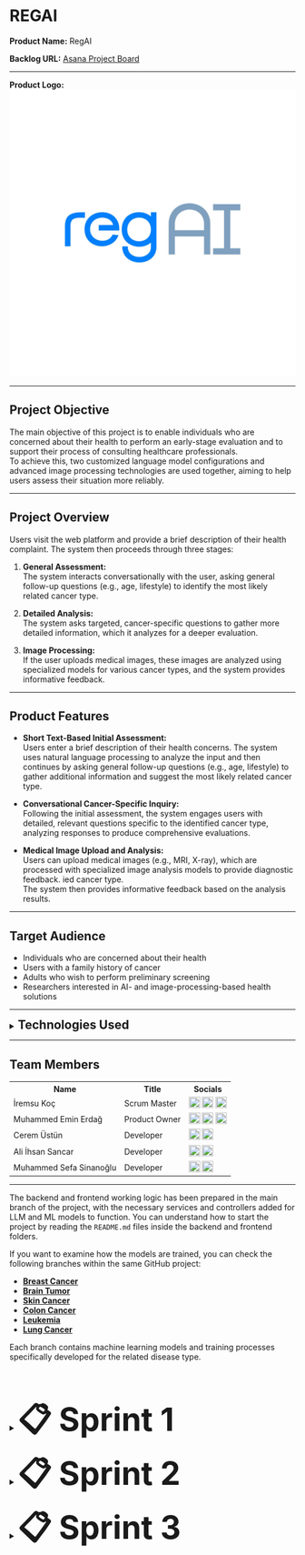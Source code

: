 
# REGAI

**Product Name:** RegAI 

**Backlog URL:** [Asana Project Board](https://app.asana.com/1/1205900998273390/project/1210594927472810/list/1210595154454975)  

---
**Product Logo:**  ![RegAI Logo](docs-images/sprints/logo/regai-logo.jpg)

---

## Project Objective

The main objective of this project is to enable individuals who are concerned about their health to perform an early-stage evaluation and to support their process of consulting healthcare professionals.  
To achieve this, two customized language model configurations and advanced image processing technologies are used together, aiming to help users assess their situation more reliably.

---

## Project Overview

Users visit the web platform and provide a brief description of their health complaint. The system then proceeds through three stages:

1. **General Assessment:**  
   The system interacts conversationally with the user, asking general follow-up questions (e.g., age, lifestyle) to identify the most likely related cancer type.

2. **Detailed Analysis:**  
   The system asks targeted, cancer-specific questions to gather more detailed information, which it analyzes for a deeper evaluation.

3. **Image Processing:**  
   If the user uploads medical images, these images are analyzed using specialized models for various cancer types, and the system provides informative feedback.

---

## Product Features

- **Short Text-Based Initial Assessment:**  
  Users enter a brief description of their health concerns. The system uses natural language processing to analyze the input and then continues by asking general follow-up questions (e.g., age, lifestyle) to gather additional information and suggest the most likely related cancer type.

- **Conversational Cancer-Specific Inquiry:**  
  Following the initial assessment, the system engages users with detailed, relevant questions specific to the identified cancer type, analyzing responses to produce comprehensive evaluations.

- **Medical Image Upload and Analysis:**  
  Users can upload medical images (e.g., MRI, X-ray), which are processed with specialized image analysis models to provide diagnostic feedback.
ied cancer type.  
  The system then provides informative feedback based on the analysis results.

---

## Target Audience

- Individuals who are concerned about their health
- Users with a family history of cancer
- Adults who wish to perform preliminary screening
- Researchers interested in AI- and image-processing-based health solutions

---

<details>
<summary><strong style="font-size:1.5em">Technologies Used</strong></summary>

### Design
- **Figma** (Page prototypes and UI designs)

### Frontend
- **React** (Fast development environment with Vite.js)
- Responsive and modular structure

### Database
- **Firebase** (User data storage and session management)

### Backend
- **Python** (FastAPI framework)

### LLM (Large Language Model)
- **Gemini** (Natural language processing for health-related text input)

### Machine Learning (Image Processing)
- **Python 3.10+**
- **PyTorch**
- **torchvision**
- **NumPy**
- **Matplotlib**

</details>

---

## Team Members

<table>
    <tr>
      <th>Name</th>
      <th>Title</th>
      <th>Socials</th>
    </tr>
      <td>İremsu Koç</td>
      <td>Scrum Master</td>
      <td>
        <a href="https://github.com/Iremsukoc" target="_blank"><img src="https://github.githubassets.com/images/modules/logos_page/GitHub-Mark.png" width="20" height="20"/></a>
        <a href="https://www.linkedin.com/in/iremsu-ko%C3%A7-453907202/" target="_blank"><img src="https://upload.wikimedia.org/wikipedia/commons/c/ca/LinkedIn_logo_initials.png" width="20" height="20" /></a>
        <a href="https://medium.com/@iremsukoc" target="_blank"><img src="https://cdn-icons-png.flaticon.com/512/2111/2111505.png" width="20" height="20" /></a>
      </td>
    </tr>
    <tr>
      <td>Muhammed Emin Erdağ</td>
      <td>Product Owner</td>
      <td>
        <a href="https://github.com/griffinsspike" target="_blank"><img src="https://github.githubassets.com/images/modules/logos_page/GitHub-Mark.png" width="20" height="20"/></a>
        <a href="https://linkedin.com/in/muhammedeminerdag" target="_blank"><img src="https://upload.wikimedia.org/wikipedia/commons/c/ca/LinkedIn_logo_initials.png" width="20" height="20" /></a>
        <a href="https://kaggle.com/griffinsspike" target="_blank"><img src="https://upload.wikimedia.org/wikipedia/commons/7/7c/Kaggle_logo.png" width="20" height="20" /></a>
      </td>
    </tr>
    <tr>
      <td>Cerem Üstün</td>
      <td>Developer</td>
      <td>
        <a href="https://github.com/ceremustun" target="_blank"><img src="https://github.githubassets.com/images/modules/logos_page/GitHub-Mark.png" width="20" height="20"/></a>
        <a href="https://linkedin.com/in/ceremustun" target="_blank"><img src="https://upload.wikimedia.org/wikipedia/commons/c/ca/LinkedIn_logo_initials.png" width="20" height="20" /></a>
      </td>
    </tr>
    <tr>
      <td>Ali İhsan Sancar</td>
      <td>Developer</td>
      <td>
        <a href="https://github.com/alihsancar" target="_blank"><img src="https://github.githubassets.com/images/modules/logos_page/GitHub-Mark.png" width="20" height="20"/></a>
        <a href="https://www.linkedin.com/in/ali-ihsan-sancar-2b843931b" target="_blank"><img src="https://upload.wikimedia.org/wikipedia/commons/c/ca/LinkedIn_logo_initials.png" width="20" height="20" /></a>
      </td>
    </tr>
    <tr>
      <td>Muhammed Sefa Sinanoğlu</td>
      <td>Developer</td>
      <td>
        <a href="https://github.com/Sinngl" target="_blank"><img src="https://github.githubassets.com/images/modules/logos_page/GitHub-Mark.png" width="20" height="20"/></a>
        <a href="https://www.linkedin.com/in/sefa-sinanoglu-3a8664339" target="_blank"><img src="https://upload.wikimedia.org/wikipedia/commons/c/ca/LinkedIn_logo_initials.png" width="20" height="20" /></a>
      </td>
    </tr>
</table>

---

The backend and frontend working logic has been prepared in the main branch of the project, with the necessary services and controllers added for LLM and ML models to function. You can understand how to start the project by reading the `README.md` files inside the backend and frontend folders.

If you want to examine how the models are trained, you can check the following branches within the same GitHub project:

- **[Breast Cancer](https://github.com/Iremsukoc/YZTA-Group-111/tree/ml-1.0.2/breast-cancer-image-classification)**
- **[Brain Tumor](https://github.com/Iremsukoc/YZTA-Group-111/tree/ml-2.0.1/brain-tumor-image-classification)**
- **[Skin Cancer](https://github.com/Iremsukoc/YZTA-Group-111/tree/ml-2.0.1/skin-cancer-image-classification)**
- **[Colon Cancer](https://github.com/Iremsukoc/YZTA-Group-111/tree/ml-2.0.2/colon-cancer-classification)**
- **[Leukemia](https://github.com/Iremsukoc/YZTA-Group-111/tree/ml-2.0.2/leukemia-classification)**
- **[Lung Cancer](https://github.com/Iremsukoc/YZTA-Group-111/tree/ml-2.0.2/lung-cancer-classification)**

Each branch contains machine learning models and training processes specifically developed for the related disease type.

<br></br>

<details>
<summary><strong style="font-size:4em">📋 Sprint 1</strong></summary>

### **Sprint Duration**
June 23, 2025 (Monday) - July 6, 2025 (Sunday) *(Two weeks)*

---

<details><summary><strong style="font-size:2em">Sprint Notes</strong></summary>

#### Completed
- Frontend development was completed faster than planned.  
- General testing was conducted on the LLM module, and advanced prompt trials for the second phase were initiated.  
- Backend setup and integration were carried out successfully.  
- Machine learning models were identified on Kaggle and reached the stage of local deployment.  

---

#### Challenges Encountered
- The project name and logo selection process could not be finalized.  
- The product scope was not clearly defined at the start of the sprint, leading to frequent task and design changes.  
- Frontend testing processes showed notable gaps.  
- Code review durations were long, resulting in PRs staying open for extended periods.  

---

#### Solutions
- Prioritize the selection of the project name and logo in the next sprint.  
- Finalize the product scope before the sprint starts to avoid scope changes.  
- Improve frontend testing and prepare detailed manual test documentation.  
- Send regular notifications via communication channels to accelerate code reviews.  

---

#### Lessons Learned
- Team members understanding their responsibilities and areas of ownership contributes to smoother workflows.  
- Consistent meeting participation and clear communication created a major advantage in tracking progress. As a result, task allocation became clearer and progress exceeded expectations.  
- Maintaining strong internal communication and regular follow-up on tasks directly improves sprint efficiency.  

</details>

---

<details><summary><strong style="font-size:2em">Estimated Completion Points</strong></summary>
<strong>67 points</strong>
</details>

---

<details><summary><strong style="font-size:2em">Estimation Logic</strong></summary>
Sprint task estimation was based on <strong>hour-based workload</strong> estimates using the following methodology:

| **Estimated Time** | **Story Points** |
|:------------------:|:----------------:|
| 1 day (8 hours) | 4 |
| Half day (4 hours) | 2 |
| 2 hours | 1 |
| 1 hour and below | 0.5 |

Due to team members' various responsibilities such as internships and work commitments, weekday working hours were expected to be more limited while weekends would be more intensive. Therefore, task time estimates and point allocation were planned considering this balance:

- **Weekdays:** Typically 1-2 hour work blocks were planned
- **Weekends:** Longer focused work sessions (4-5 hours) were targeted

Consequently, task time estimates and point allocation were prepared considering this balance, and the sprint target was set at **67 points** total.

</details>

---

<details><summary><strong style="font-size:2em">Sprint Tasks</strong></summary>

#### **Design (7 points)**
- Login, Signup, Main Page, Profile Pages, and Dashboard designs (additional support pop-up screen was designed)

#### **Frontend (8 points)**
- Developed user login, signup, and main page designs using React and Vite.js in a responsive (mobile-friendly) and modular manner
- Prepared basic project structure files (package.json, .gitignore)

#### **Backend (8 points)**
- Selected Firebase database for the project and created necessary tables
- Developed and tested user login, signup, and authentication processes using Python and FastAPI

#### **Language Model and Machine Learning**

**Language Model (LLM) - 12 points:**
- Prepared custom system prompts for the Gemini model to perform general health assessments and added restrictions
- Created and tested exit logic for proper model functioning

**Machine Learning (ML) - 24 points:**
- Researched appropriate ultrasound image datasets for breast cancer diagnosis and performed data preprocessing
- Created and trained a ResNet-based model for classification
- Evaluated model accuracy and performance, saved the best performing model
- Developed and tested data transformation methods required for model usage

</details>

---

<details><summary><strong style="font-size:2em">Daily Scrum</strong></summary>

Initially, WhatsApp was used for Daily Scrum notifications and tracking. However, to ensure a more organized and manageable process, we transitioned to using Google Forms. The final form (shown below) was created, and reminder messages were sent via WhatsApp to each team member to complete the form daily.

Responses submitted through the form are automatically collected and stored in a Google Sheet, providing a centralized and easily accessible record. This approach has made daily progress tracking more transparent and systematic.

**WhatsApp Screenshot:**  
![WhatsApp Daily Scrum - 1](docs-images/sprints/daily-scrum/daily-scrum-wp-1.png)

![WhatsApp Daily Scrum - 2](docs-images/sprints/daily-scrum/daily-scrum-wp-2.png)

**Google Form Screenshot:**  
![Google Form Daily Scrum](docs-images/sprints/daily-scrum/daily-scrum-google-form.png)

![Google Form Daily Scrum Responses](docs-images/sprints/daily-scrum/daily-scrum-google-form-response.png)

</details>

---

<details><summary><strong style="font-size:2em">Sprint Board Screenshots</strong></summary>

Throughout the sprint, the team used Asana to track the progress of all tasks, monitor their current status, and ensure alignment with the sprint goals.  
Below are the screenshots of the sprint board at different stages to illustrate how tasks were organized, assigned, and moved across columns (e.g., To Do, In Progress, Done).

**Sprint Board Screenshots:**  

![Sprint Board - 1](docs-images/sprints/sprint-board/sprint-board-1.png)

![Sprint Board - 2](docs-images/sprints/sprint-board/sprint-board-2.png)

![Sprint Board - 3](docs-images/sprints/sprint-board/sprint-board-3.png)


</details>

---

<details><summary><strong style="font-size:2em">Product Progress Screenshots</strong></summary>

---

<details><summary><strong style="font-size:1em">Frontend</strong></summary>

![Main Page](docs-images/sprints/product/frontend/main-page.png)

![Login Page](docs-images/sprints/product/frontend/login-page.png)

![Signup Page](docs-images/sprints/product/frontend/sign-up-page.png)

</details>

---

<details><summary><strong style="font-size:1em">Backend</strong></summary>

![Firebase User Table](docs-images/sprints/product/backend/firebase-table.jpeg)

![Signup Process](docs-images/sprints//product/backend/sign-up-process.jpeg)

![Signup DB Output](docs-images/sprints/product/backend/sign-up-db-output.jpeg)

![Auth Header Token After Login Successfully](docs-images/sprints/product/backend/auth-token-after-login.jpeg)

</details>

---

<details><summary><strong style="font-size:1em">Machine Model</strong></summary>

![Machine Model Result](docs-images/sprints/product/ml/ml-breast-cancer-result.png)

![Machine Model Confusion Matrix](docs-images/sprints/product/ml/ml-breast-cancer-confusion-matrix.jpg)

</details>

---

<details><summary><strong style="font-size:1em">Language Model (LLM)</strong></summary>

![Language Model (LLM) Persona Response 1](docs-images/sprints/product/llm/llm-persona-response-1.jpg)

![Language Model (LLM) Persona Response 2](docs-images/sprints/product/llm/llm-persona-response-2.jpg)

</details>

</details>

---

<details><summary><strong style="font-size:2em">Sprint Review</strong></summary>
The planned work for this sprint was successfully completed:

- While Login, Signup, and Main Page designs were initially planned to be created on Figma, due to rapid frontend development progress, Profile and Dashboard page designs were also completed and revised
- Frontend development basic modules were implemented responsively for Login, Signup, and Main Page. Revisions were made according to code review (CR) feedback and responsive behavior was manually tested
- Backend user authentication and database connection were made functional using Python
- Breast cancer classification model was trained, tested, and output accuracy was evaluated
- System prompts required for LLM integration were written, validated in test environment, and additional revisions were implemented
- During the sprint process, the team discussed how design, development, and model integration would work together and established a common working methodology

</details>

---

<details>
<summary><strong style="font-size:2em">Sprint Retrospective</strong></summary>

### What Went Well

- All team members attended meetings consistently and maintained effective, transparent communication regarding ongoing work.
- Team members eagerly took on their tasks and responsibilities, completing them on time and with diligence.
- Issues encountered were openly raised and constructively discussed, leading to actionable solutions.
- The frontend development progressed faster than planned, enabling early achievement of sprint goals.
- In the LLM (Large Language Model) area, not only were prompts developed for general testing, but successful trials of more advanced prompts for the second phase were also initiated.
- The backend infrastructure was set up and connected on schedule.
- Leveraging the Kaggle platform and research by a dedicated team member, ready-made machine learning models for breast cancer were identified. These models are currently in the process of being run locally, which has accelerated progress on the ML side.

### What Went Badly

- No final decision has yet been made regarding the project name and logo; this issue needs to be prioritized and addressed promptly.
- The product scope was not fully defined at the outset, resulting in frequent scope changes during development; this particularly affected task and design revisions in the frontend and machine learning areas.
- There is hesitation in submitting code reviews (CR), and the review process duration is long, causing pull requests (PRs) to remain open for extended periods.

### Areas for Improvement

- Finalize product scope before sprint start to minimize mid-sprint changes. 
- Enhance frontend testing and prepare detailed test documentation including manual test steps. 
- Implement a regular notification system through communication channels to encourage timely code review submissions and reduce PR open times. 

### Next Sprint Tasks

- Prioritize selection of project name and logo to establish brand identity.
- Complete UI, backend, LLM, and ML integration and conduct thorough testing. 
- Develop prompts specifically targeting the detailed analysis phase of the LLM module. 
- Run image classification model locally for an additional selected cancer type.

</details>

---

<details>
<summary><strong style="font-size:2em">Communication and Project Management Tools</strong></summary>

- **Code Management:** All code repositories are managed on GitHub, with version control in place. The development process is tracked through pull requests.

- **Project Management:** Task assignments and sprint tracking are carried out via the Asana platform.

- **Team Communication:** Instant communication within the team is facilitated through WhatsApp.

- **Daily Progress Tracking:** Initially, daily progress updates were shared via WhatsApp. To ensure more structured and centralized tracking, this process has been updated, and daily reporting is now conducted through Google Forms. Each team member fills out a short form at the end of the day to report completed work and any encountered blockers.

- **Weekly Meetings:** During the meetings, team members share what they have done, any problems they are facing, what they plan to do next, and what actions they will take before the next meeting. These online meetings are held twice a week (Mondays at 22:00 and Fridays at 22:00) via Google Meet.

</details>

</details>





<details>
<summary><strong style="font-size:4em">📋 Sprint 2</strong></summary>

### **Sprint Duration**
July 7, 2025 (Monday) - July 20, 2025 (Sunday) *(Two weeks)*

---

<details><summary><strong style="font-size:2em">Sprint Notes</strong></summary>

#### Completed
- The implementation of new pages were successfully completed. The assigned team member also took the initiative to design and develop additional pages such as FAQ and History, which were listed in the side navigation but not initially planned within the sprint scope.
- The project structure was reorganized into a more modular form. Since the frontend implementation of the login process was necessary for backend testing, corresponding login functionalities were also developed and integrated into the backend. Additionally, critical endpoints for connecting with the Large Language Model (LLM) were implemented.
- Machine learning models targeting various types of cancer were successfully developed. During this sprint, image classification models were trained to detect colon, lung, and leukemia cancers.
Furthermore, data transformation and prediction methods were implemented in Python to support the deployment of these models. As a result, the foundational logic required for integrating the models with backend services has been established.

---

#### Challenges Encountered
- Although frontend testing has started, progress has been slower than expected.
- The LLM integration, which is essential for enabling detailed analysis, has not yet been completed.
- While initial efforts to connect ML models with backend services have begun, full integration and testing for even a single model have not yet been achieved.

---

#### Solutions
- Since the development of ML models has been completed, the related team members will be reassigned to accelerate backend development efforts.
- To support the LLM development process, a team member will be assigned to assist and coordinate regular technical meetings to ensure progress and alignment.

---

#### Lessons Learned
- Proactively taking initiative beyond assigned tasks contributed positively to sprint outcomes and overall product quality.
- Early identification of integration dependencies, especially between ML models and backend services, is crucial to avoid last-minute delays.
- Regular and structured communication, including consistent meeting participation, significantly improved task tracking and team alignment.

</details>

---

<details><summary><strong style="font-size:2em">Estimated Completion Points</strong></summary>
<strong>86 points</strong>
</details>

---

<details><summary><strong style="font-size:2em">Estimation Logic</strong></summary>
Sprint task estimation was based on <strong>hour-based workload</strong> estimates using the following methodology:

| **Estimated Time** | **Story Points** |
|:------------------:|:----------------:|
| 1 day (8 hours) | 4 |
| Half day (4 hours) | 2 |
| 2 hours | 1 |
| 1 hour and below | 0.5 |

Due to team members' various responsibilities such as internships and work commitments, weekday working hours were expected to be more limited while weekends would be more intensive. Therefore, task time estimates and point allocation were planned considering this balance:

- **Weekdays:** Typically 1-2 hour work blocks were planned
- **Weekends:** Longer focused work sessions (4-5 hours) were targeted

Consequently, task time estimates and point allocation were prepared considering this balance, and the sprint target was set at **86 points** total.

</details>

---

<details><summary><strong style="font-size:2em">Sprint Tasks</strong></summary>

#### **Design (2 points)**
- Completed logo design.

#### **Frontend (8 points)**
- Developed dashboard and profile page designs using React and Vite.js.
- Implemented with a responsive (mobile-friendly) and modular structure.

#### **Backend (8 points)**
- Reorganized the project folder structure and configured scripts to run using Poetry.
- Designed the structure for initializing and storing chat sessions within the General Test context. 
- Integrated the LLM created for the General Test with the backend.
- Tested all endpoints via Postman and added .md documentation files to support understanding for other team members.

#### **Language Model and Machine Learning**
**Machine Learning  (ML) - 60 points:**
- Developed image classification models for the following cancer types. Suitable datasets were sourced, models were trained and tested, and necessary data transformation and prediction methods were implemented in Python:
  - Colon Cancer
  - Lung Cancer
  - Leukemia (Blood Cancer)
  - Brain Tumor
  - Skin Cancer

**Language Model (LLM) - 8 points:**
- Initiated the creation and testing of LLM prompt to enable detailed analysis, particularly tailored for the cancer types covered by the ML models. The work is still in progress and will be continued in the next sprint.

</details>

---

<details><summary><strong style="font-size:2em">Daily Scrum</strong></summary>

The daily scrum process, conducted via Google Form, was continued in this sprint because it had yielded high efficiency in previous sprint. Team members were encouraged to complete the forms daily with reminders sent via WhatsApp.

**WhatsApp Screenshots:**  
![WhatsApp Daily Scrum - 1](docs-images/sprints/daily-scrum/daily-scrum-wp-sprint2-1.png)

**Google Form Screenshot:**  
![Google Form Daily Scrum](docs-images/sprints/daily-scrum/daily-scrum-google-form.png)

![Google Form Daily Scrum Responses](docs-images/sprints/daily-scrum/daily-scrum-google-form-response-sprint2-1.png)

![Google Form Daily Scrum Responses 2](docs-images/sprints/daily-scrum/daily-scrum-google-form-response-sprint2-2.png)

</details>

---

<details><summary><strong style="font-size:2em">Sprint Board Screenshots</strong></summary>

Throughout the sprint, the team used Asana to track the progress of all tasks, monitor their current status, and ensure alignment with the sprint goals.  
Below are the screenshots of the sprint board at different stages to illustrate how tasks were organized, assigned, and moved across columns (e.g., To Do, In Progress, Done).

**Sprint Board Screenshots:**  

![Sprint Board - 1](docs-images/sprints/sprint-board/sprint-board-sprint2-1.png)

![Sprint Board - 2](docs-images/sprints/sprint-board/sprint-board-sprint2-2.png)

</details>

---

<details><summary><strong style="font-size:2em">Product Progress Screenshots</strong></summary>

---

<details><summary><strong style="font-size:1em">Frontend</strong></summary>

![Dasboard Page](docs-images/sprints/product/frontend/dasboard-page.png)

![Profile Page - 1](docs-images/sprints/product/frontend/profile-page-1.png)

![Profile Page - 2](docs-images/sprints/product/frontend/profile-page-2.png)

![Reports Page](docs-images/sprints/product/frontend/reports-page.png)

![FAQ Page](docs-images/sprints/product/frontend/faq-page.png)

![FAQ Page](docs-images/sprints/product/frontend/support-pop-up.png)

</details>

---

<details><summary><strong style="font-size:1em">Backend</strong></summary>

![Start Chat Session](docs-images/sprints/product/backend/start-chat-session.png)

![Send Chat Message - 1](docs-images/sprints//product/backend/send-chat-message-1.png)

![Send Chat Message - 2](docs-images/sprints/product/backend/send-chat-message-2.png)

![Het Chat History](docs-images/sprints/product/backend/get-chat-history.png)

</details>

---

<details><summary><strong style="font-size:1em">Machine Model</strong></summary>

---
Colon Cancer : 

![Machine Model Colon Cancer Classification Report](docs-images/sprints/product/ml/ml-colon-cancer-classification-report.png)

![Machine Model Colon Cancer Confusion Matrix](docs-images/sprints/product/ml/ml-colon-cancer-confusion-matrix.png)

---
Skin Cancer :

![Machine Model Skin Cancer Classification Report](docs-images/sprints/product/ml/ml-skin-cancer-classification-report.png)

![Machine Model Skin Cancer Confusion Matrix](docs-images/sprints/product/ml/ml-skin-cancer-confusion-matrix.png)

</details>

</details>

---

<details><summary><strong style="font-size:2em">Sprint Review</strong></summary>
The planned work for this sprint was largely completed, with notable progress and initiative shown across multiple areas:

- While only core pages were initially scoped, additional pages like FAQ and History were also designed and implemented, enhancing UI consistency and completeness.
- Backend architecture was refactored into a modular structure.
- LLM-related endpoints were created, allowing the system to begin communication with the language model.  
- Machine learning models for five different cancer types — Colon, Lung, Leukemia (Blood Cancer), Brain Tumor, and Skin Cancer — were successfully trained and tested. Supporting Python methods for prediction and data transformation were also developed to facilitate backend integration.
- The team continued to improve coordination and cross-functional collaboration, aligning efforts across frontend, backend, and ML tasks to increase efficiency.

</details>

---

<details><summary><strong style="font-size:2em">Sprint Retrospective</strong></summary>

### What Went Well
- The training and evaluation of ML models progressed exceptionally well. In just a short two-week sprint, datasets for **five different cancer types** (Colon, Lung, Leukemia, Brain Tumor, and Skin Cancer) were collected, preprocessed, and used to successfully train image classification models. Overfitting issues were resolved during training, and corresponding data transformation and prediction methods were implemented in Python, laying a solid foundation for integration.
- Although not originally planned for this sprint, FAQ and Report pages were both designed and implemented on the frontend, showing strong initiative and ownership from the responsible team member.
- Initial integration steps were taken with the LLM, including the implementation of basic communication and session-handling logic on the backend. While limited in scope, this progress marked an important step toward system-wide functionality.

---

### What Went Badly
- The LLM prompt for the Detailed Analysis module was expected to be finalized in this sprint but was delayed due to the availability constraints of the assigned team member.
- UI testing remains insufficient; despite some manual tests, automated test coverage is still lacking and needs to be prioritized.
- Integration efforts — especially between ML models and the backend — progressed slower than necessary. Not a single full end-to-end connection (ML → Backend → Frontend) was completed during this sprint.

---

### Areas for Improvement
- Integration efforts should be initiated earlier in the sprint cycle, particularly when multiple teams or components (e.g., ML, backend, frontend) are involved. Delaying these steps creates avoidable dependencies near sprint-end.
- Task planning must better reflect realistic availability of contributors, especially for components requiring specialized domain knowledge (e.g., LLM).
- More frequent cross-functional checkpoints should be scheduled to ensure blockers in one part of the stack are surfaced early and resolved quickly.
- Tasks were distributed without actively monitoring emerging bottlenecks during the sprint. There should be a mechanism to reassign available team members to support areas that are falling behind, especially for integration-critical tasks.

---

### Next Sprint Tasks
- Finalize and validate the LLM prompt for Detailed Analysis, enabling advanced text-based interpretations for the supported cancer types.
- Begin full ML–Backend integration, starting with one cancer model and expanding gradually. Create endpoints that allow the frontend to request predictions.
- Implement the Frontend–Backend connection for prediction features, especially for pages like Report that will display model results.

</details>

---

<details>
<summary><strong style="font-size:2em">Communication and Project Management Tools</strong></summary>

- **Code Management:** All code repositories are managed on GitHub, with version control in place. The development process is tracked through pull requests.

- **Project Management:** Task assignments and sprint tracking are carried out via the Asana platform.

- **Team Communication:** Instant communication within the team is facilitated through WhatsApp.

- **Daily Progress Tracking:**  Daily reporting is conducted through Google Forms. Each team member fills out a short form at the end of the day to report completed work and any encountered blockers.

- **Weekly Meetings:** During the meetings, team members share what they have done, any problems they are facing, what they plan to do next, and what actions they will take before the next meeting. These online meetings are held twice a week (Mondays at 22:00 and Fridays at 22:00) via Google Meet.

</details>

</details>




<details>
<summary><strong style="font-size:4em">📋 Sprint 3</strong></summary>

### **Sprint Duration**
July 21, 2025 (Monday) - August 3, 2025 (Sunday) *(Two weeks)*

---

<details><summary><strong style="font-size:2em">Sprint Notes</strong></summary>

#### Completed
- The second LLM prompt was finalized and its structure completed.
- A chat interface was added to the project. The integration of the second LLM prompt and related models was completed to support the chat functionality.
- To avoid increasing the project size, models were uploaded to Google Drive and configured to be dynamically downloaded based on the chat flow.
- The integration structure for the first LLM prompt was also updated, and all LLM-related integrations were finalized in this sprint.
- Backend support for the support pop-up was implemented. User complaints and requests are now sent to a designated email address via Formspree.
- The My Reports page was updated and finalized:
  - Users can resume incomplete conversations from this page.
  - They can view their full conversation history.
  - Completed conversations now display a risk status: High / Medium / Low.
  - The user's overall risk profile is visually presented using a donut chart on the right side of the page.
  - A new assessment can be initiated using the "Start New Assessment" button.
- A new project logo was added and visual updates were made.
- LLM prompts were refined and comparative testing was conducted across Gemini models.
- A FastAPI-based REST API was developed for colon, lung, and leukemia cancer types.
- Frontend and backend integration was successfully completed.
- The user interface was manually tested, and test scenarios were documented in a dedicated testing document. 

---

#### Challenges Encountered
- The most significant challenge was the inconsistent behavior of the second LLM prompt. In some cases, the suspectedCancerType field was not properly identified within the chat flow, preventing the system from progressing to the final step—where the model analyzes the uploaded image and determines whether the cancer is benign or malignant. Additionally, the LLM sometimes failed to provide sufficiently coherent or meaningful responses.
- Another challenge involved internal disagreements about the core product flow: whether the assessment should be conducted across multiple separate pages or within a single chat-based interface.

---

#### Solutions
- Multiple variations of the second LLM prompt were tested, and the most effective version was selected and integrated into the project.
- To resolve disagreements on the product structure, a small market and user behavior research study was conducted. Findings were shared with the Product Owner, and a chat-based user experience was chosen as the main interaction model for the assessment flow.

---

#### Lessons Learned
- The prompt engineering process requires more trial and error than initially expected. Building flexible prompt strategies early on is essential.
- Looking at existing solutions and real user behavior can help resolve internal conflicts about product design and improve decision-making.
- Projects that involve both frontend and AI systems benefit greatly from simplified and well-defined workflows, which reduce the likelihood of integration issues down the line.  

</details>

---

<details><summary><strong style="font-size:2em">Estimated Completion Points</strong></summary>
<strong> 48 points</strong>
</details>

---

<details><summary><strong style="font-size:2em">Estimation Logic</strong></summary>
Sprint task estimation was based on <strong>hour-based workload</strong> estimates using the following methodology:

| **Estimated Time** | **Story Points** |
|:------------------:|:----------------:|
| 1 day (8 hours) | 4 |
| Half day (4 hours) | 2 |
| 2 hours | 1 |
| 1 hour and below | 0.5 |

Due to team members' various responsibilities such as internships and work commitments, weekday working hours were expected to be more limited while weekends would be more intensive. Therefore, task time estimates and point allocation were planned considering this balance:

- **Weekdays:** Typically 1-2 hour work blocks were planned
- **Weekends:** Longer focused work sessions (4-5 hours) were targeted

Consequently, task time estimates and point allocation were prepared considering this balance, and the sprint target was set at **48 points** total.

</details>

---

<details><summary><strong style="font-size:2em">Sprint Tasks</strong></summary>

#### **Frontend ( 15 points)**
- Implementation of the new logo, replacing the old one
- Preparation of the Chat Assessment page
- Updating the donut chart and report names on the My Reports page for better clarity
- Adding a button to start Chat Assessment from the My Reports section
- Displaying in-progress conversations with button support to allow users to resume them

#### **Backend ( 21 points)**
- Integration of machine learning models into the backend
- Implementation of a dynamic model loading system from Google Drive
- Integration of prediction logic and data transformation into the backend 
- Integration of LLM services into the backend
- Creation of new API endpoints for the chat-based assessment flow 
- Design and implementation of a Firestore data model to store user-specific sessions and conversation data 
- Integration with Formspree to enable sending support messages from within the system via email

#### **Language Model and Machine Learning**

**Language Model (LLM) - 8 points:**
- Refined the current LLM prompt to ensure it produces consistent and well-structured responses aligned with the assessment flow requirements.
- Ensured the model reliably returns the suspectedCancerType field, which is critical for advancing to the prediction phase.
- Enhanced prompt wording and format to minimize ambiguity and guide the LLM toward a predictable output structure.
- Conducted comparative testing of prompt performance across Gemini 1.5, Gemini 1.5 Flash, and Gemini 2.5 models to evaluate response consistency and system integration compatibility.

**Machine Learning (ML) - 4 points:**
- Developed a FastAPI-based REST API using trained image processing models for three cancer types (colon, lung, leukemia).
- Maintained a separate folder structure for each model.
- Created a centralized prediction interface via a main.py file to enable predictions across all models.

</details>

---

<details><summary><strong style="font-size:2em">Daily Scrum</strong></summary>

The daily scrum process continued to be conducted via Google Form in this sprint, as it proved to be time-efficient and effective. This method allowed team members to fill out the form at a convenient time during the day, without being restricted to a fixed meeting slot.

If any blockers were mentioned, the Scrum Master reviewed them and followed up directly with the relevant team member to resolve the issue. As in previous sprints, daily reminders were sent via WhatsApp to ensure consistent participation.

**WhatsApp Screenshot:**  
![WhatsApp Daily Scrum](docs-images/sprints/daily-scrum/daily-scrum-wp-reminder.png)

**Google Form Screenshot:**  
![Google Form Daily Scrum](docs-images/sprints/daily-scrum/daily-scrum-google-form.png)

![Google Form Daily Scrum Responses - 1](docs-images/sprints/daily-scrum/daily-scrum-google-form-response-sprint3-1.png)

![Google Form Daily Scrum Responses - 2](docs-images/sprints/daily-scrum/daily-scrum-google-form-response-sprint3-2.png)

![Google Form Daily Scrum Responses - 3](docs-images/sprints/daily-scrum/daily-scrum-google-form-response-sprint3-3.png)

</details>

---

<details><summary><strong style="font-size:2em">Sprint Board Screenshots</strong></summary>

Throughout the sprint, the team used Asana to track the progress of all tasks, monitor their current status, and ensure alignment with the sprint goals.  
Below are the screenshots of the sprint board at different stages to illustrate how tasks were organized, assigned, and moved across columns (e.g., To Do, In Progress, Done).

**Sprint Board Screenshots:**  

![Sprint Board - 1](docs-images/sprints/sprint-board/sprint-board-sprint3-1.png)

![Sprint Board - 2](docs-images/sprints/sprint-board/sprint-board-sprint3-2.png)

![Sprint Board - 3](docs-images/sprints/sprint-board/sprint-board-sprint3-3.png)


</details>

---

<details><summary><strong style="font-size:2em">Product Progress Screenshots</strong></summary>

---

<details><summary><strong style="font-size:1em">Frontend</strong></summary>

![Chat Health Assessment Page - 1](docs-images/sprints/product/frontend/chat-general-health-assessment-page.png)

![Chat Health Assessment Page - 2](docs-images/sprints/product/frontend/chat-model-prediction-page.png)

![Ongoing Assessments Pop Up](docs-images/sprints/product/frontend/ongoing-assessment-pop-up.png)

![My Reports Page](docs-images/sprints/product/frontend/my-reports-page.png)

![FAQ Page](docs-images/sprints/product/frontend/final-faq-page.png)

</details>

---

<details><summary><strong style="font-size:1em">Backend</strong></summary>

The first screenshot demonstrates the Support pop-up, which allows users to easily submit their feedback or requests. Behind the scenes, this feature is integrated with Formspree, enabling messages to be delivered directly to the support email without requiring additional backend setup.

![Support Pop Up Email](docs-images/sprints/product/backend/support-pop-up-email.png)

Below is a preview of several endpoints used in the chat-based health assessment process.

![Chat Health Assessment General Test](docs-images/sprints/product/backend/assessment-general-test-process.jpg)

![Chat Health Assessment LLM](docs-images/sprints/product/backend/assessment-llm-process.jpg)

![Chat Health Assessment Model Process](docs-images/sprints/product/backend/assessment-model-process.jpg)

![Auth Http Bearer](docs-images/sprints/product/backend/auth-http-bearer.jpg)

</details>

---

<details><summary><strong style="font-size:1em">Machine Model</strong></summary>

The final outputs of the trained machine learning models are presented below, reflecting the results obtained after the completion of the training and evaluation phases.

![Colon Machine Model Prediction Swagger](docs-images/sprints/product/ml/ml-colon-prediction-swagger.jpg)

![Leukemia Machine Model Prediction Swagger](docs-images/sprints/product/ml/ml-leukemia-prediction-swagger.jpg)

![Lung Machine Model Prediction Swagger](docs-images/sprints/product/ml/ml-lung-prediction-swagger.jpg)

</details>

---

<details><summary><strong style="font-size:1em">Language Model (LLM)</strong></summary>

![Detailed Analysis LLM Prompt](docs-images/sprints/product/llm/final-detailed-analysis-llm-prompt.png)

</details>

</details>

---

<details><summary><strong style="font-size:2em">Sprint Review</strong></summary>
The planned work for this sprint was successfully completed, with key improvements delivered across LLM integration, backend functionality, and user interface enhancements:

- The second LLM prompt was finalized and integrated, supporting the newly added chat interface that now forms the core of the assessment process. Relevant machine learning models were connected to this flow and configured to be dynamically downloaded from Google Drive, preventing unnecessary bloat in the project’s size.
- The structure for the first LLM prompt was also updated to align with the latest integration design, completing the full LLM workflow.
- Backend support for the support pop-up was developed. Using Formspree, user feedback is now sent directly to a designated email address through a clean, form-based submission flow.
- The My Reports page was redesigned to offer a more personalized experience.
- A new project logo was introduced.
- The FAQ section was revised and expanded. Previous questions were replaced with more relevant ones that better reflect common user concerns, improving clarity and self-service support.
- Frontend improvements focused on making the platform more user-friendly and engaging, encouraging users to actively utilize the chat assessment and reports features.
- Updates such as clearer risk visualization, easy access to resume conversations, and a refreshed UI helped improve overall usability.

</details>

---

<details>
<summary><strong style="font-size:2em">Sprint Retrospective</strong></summary>

### What Went Well

- The integration between frontend and backend was completed faster and more smoothly than expected. This integration made the overall system operation clearer and more stable.
- During this sprint, team members became more active in meetings, clearly expressing their concerns and questions. This led to faster and more inclusive solutions for issues and system design.
- The redesigned My Reports page significantly improved user experience by offering a centralized location for viewing full conversation history, risk statuses, and launching new assessments.
- The chat interface was successfully implemented and connected to the second LLM prompt. The integration allowed for smooth dialogue-based assessments, further enhancing user interactivity.

### What Went Badly

- The behavior of the LLM prompts was not tested extensively enough. More comprehensive testing across diverse scenarios and varied user profiles was needed to ensure consistent and reliable responses.
- The project structure and overall technical workflows were not fully understood by the team. As a result, limited personnel were involved in backend and frontend tasks during this sprint. However, since model training was completed at the end of sprint 2, resource allocation could have been planned more effectively. An informative session to help everyone understand the project end-to-end would have been beneficial.

### Areas for Improvement

- The product scope and task distribution should be clearly defined before the sprint begins, ensuring tasks are allocated to encourage full team participation rather than being limited by individual technical skills.
- Thorough testing processes need to be enhanced, with more comprehensive test cases covering a variety of user scenarios and profiles, especially for LLM prompts and model behavior.
- Onboarding sessions should be organized to familiarize all team members with the system architecture, file structure, setup procedures, and where to add or modify code. This would help especially those with reduced workload after the model training phase ended in the previous sprint.
- To boost motivation, small team-building activities, feedback meetings, and celebrations of milestones should be implemented.

### Future Considerations

(Since a bootcamp event is planned and there is no next sprint, this section contains general improvement suggestions.)

- More machine learning models targeting different types of cancer should be added to the system.
- Tests involving a wider variety of user profiles and scenarios should be conducted on the LLM side.
- The ability of LLM prompts to handle different types of outputs should be thoroughly examined.
- Load testing should be performed to measure system performance when multiple users access it simultaneously.

</details>

---

<details>
<summary><strong style="font-size:2em">Communication and Project Management Tools</strong></summary>

- **Code Management:** All code repositories are managed on GitHub, with version control in place. The development process is tracked through pull requests.

- **Project Management:** Task assignments and sprint tracking are carried out via the Asana platform.

- **Team Communication:** Instant communication within the team is facilitated through WhatsApp.

- **Daily Progress Tracking:** Daily reporting is conducted through Google Forms. Each team member fills out a short form at the end of the day to report completed work and any encountered blockers.

- **Weekly Meetings:** During the meetings, team members share what they have done, any problems they are facing, what they plan to do next, and what actions they will take before the next meeting. These online meetings are held twice a week (Mondays at 22:00 and Fridays at 22:00) via Google Meet.

</details>

</details>